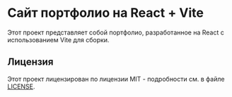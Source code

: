 # Сайт портфолио на React + Vite

Этот проект представляет собой портфолио, разработанное на React с использованием Vite для сборки.

## Лицензия

Этот проект лицензирован по лицензии MIT - подробности см. в файле [LICENSE](https://github.com/KimIlia91/3D-Portfolio/blob/main/LICENCE.txt).
